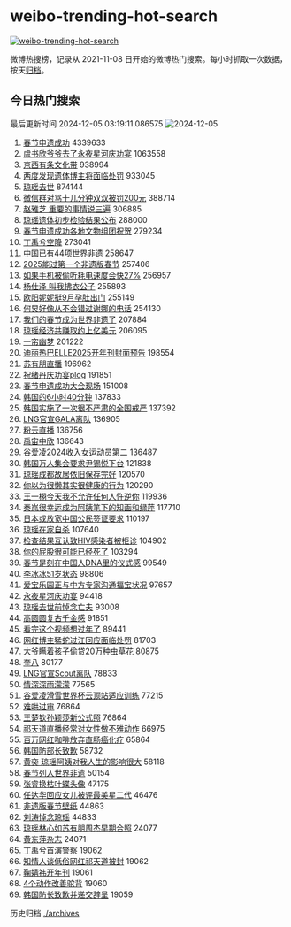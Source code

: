 # weibo-trending-hot-search

[![weibo-trending-hot-search](https://github.com/ameizi/weibo-trending-hot-search/actions/workflows/ci.yml/badge.svg)](https://github.com/ameizi/weibo-trending-hot-search/actions/workflows/ci.yml)

微博热搜榜，记录从 2021-11-08 日开始的微博热门搜索。每小时抓取一次数据，按天[归档](./archives)。

## 今日热门搜索

<!-- BEGIN --> 
最后更新时间 2024-12-05 03:19:11.086575 
![2024-12-05](https://imgs-storage.s3.us-east-005.backblazeb2.com/20241205/2024-12-05.png?versionId=4_z8fbbed132d73df8689c40f13_f110bbd3c68859cd0_d20241204_m191910_c005_v0501003_t0037_u01733339950586) 
1. [春节申遗成功](https://s.weibo.com/weibo?q=%23%E6%98%A5%E8%8A%82%E7%94%B3%E9%81%97%E6%88%90%E5%8A%9F%23&t=31&band_rank=1&Refer=top) 4339633
1. [虞书欣爷爷去了永夜星河庆功宴](https://s.weibo.com/weibo?q=%23%E8%99%9E%E4%B9%A6%E6%AC%A3%E7%88%B7%E7%88%B7%E5%8E%BB%E4%BA%86%E6%B0%B8%E5%A4%9C%E6%98%9F%E6%B2%B3%E5%BA%86%E5%8A%9F%E5%AE%B4%23&t=31&band_rank=2&Refer=top) 1063558
1. [京西有条文化带](https://s.weibo.com/weibo?q=%23%E4%BA%AC%E8%A5%BF%E6%9C%89%E6%9D%A1%E6%96%87%E5%8C%96%E5%B8%A6%23&t=31&band_rank=3&Refer=top) 938994
1. [两度发现遗体博主将面临处罚](https://s.weibo.com/weibo?q=%23%E4%B8%A4%E5%BA%A6%E5%8F%91%E7%8E%B0%E9%81%97%E4%BD%93%E5%8D%9A%E4%B8%BB%E5%B0%86%E9%9D%A2%E4%B8%B4%E5%A4%84%E7%BD%9A%23&t=31&band_rank=4&Refer=top) 933045
1. [琼瑶去世](https://s.weibo.com/weibo?q=%E7%90%BC%E7%91%B6%E5%8E%BB%E4%B8%96&t=31&band_rank=5&Refer=top) 874144
1. [微信群对骂十几分钟双双被罚200元](https://s.weibo.com/weibo?q=%23%E5%BE%AE%E4%BF%A1%E7%BE%A4%E5%AF%B9%E9%AA%82%E5%8D%81%E5%87%A0%E5%88%86%E9%92%9F%E5%8F%8C%E5%8F%8C%E8%A2%AB%E7%BD%9A200%E5%85%83%23&t=31&band_rank=6&Refer=top) 388714
1. [赵雅芝 重要的事情说三遍](https://s.weibo.com/weibo?q=%E8%B5%B5%E9%9B%85%E8%8A%9D%20%E9%87%8D%E8%A6%81%E7%9A%84%E4%BA%8B%E6%83%85%E8%AF%B4%E4%B8%89%E9%81%8D&t=31&band_rank=13&Refer=top) 306885
1. [琼瑶遗体初步检验结果公布](https://s.weibo.com/weibo?q=%23%E7%90%BC%E7%91%B6%E9%81%97%E4%BD%93%E5%88%9D%E6%AD%A5%E6%A3%80%E9%AA%8C%E7%BB%93%E6%9E%9C%E5%85%AC%E5%B8%83%23&t=31&band_rank=7&Refer=top) 288000
1. [春节申遗成功各地文物组团祝贺](https://s.weibo.com/weibo?q=%23%E6%98%A5%E8%8A%82%E7%94%B3%E9%81%97%E6%88%90%E5%8A%9F%E5%90%84%E5%9C%B0%E6%96%87%E7%89%A9%E7%BB%84%E5%9B%A2%E7%A5%9D%E8%B4%BA%23&t=31&band_rank=16&Refer=top) 279234
1. [丁禹兮空降](https://s.weibo.com/weibo?q=%E4%B8%81%E7%A6%B9%E5%85%AE%E7%A9%BA%E9%99%8D&t=31&band_rank=8&Refer=top) 273041
1. [中国已有44项世界非遗](https://s.weibo.com/weibo?q=%23%E4%B8%AD%E5%9B%BD%E5%B7%B2%E6%9C%8944%E9%A1%B9%E4%B8%96%E7%95%8C%E9%9D%9E%E9%81%97%23&t=31&band_rank=15&Refer=top) 258647
1. [2025能过第一个非遗版春节](https://s.weibo.com/weibo?q=%232025%E8%83%BD%E8%BF%87%E7%AC%AC%E4%B8%80%E4%B8%AA%E9%9D%9E%E9%81%97%E7%89%88%E6%98%A5%E8%8A%82%23&t=31&band_rank=9&Refer=top) 257406
1. [如果手机被偷听耗电速度会快27%](https://s.weibo.com/weibo?q=%23%E5%A6%82%E6%9E%9C%E6%89%8B%E6%9C%BA%E8%A2%AB%E5%81%B7%E5%90%AC%E8%80%97%E7%94%B5%E9%80%9F%E5%BA%A6%E4%BC%9A%E5%BF%AB27%25%23&t=31&band_rank=10&Refer=top) 256957
1. [杨仕泽 叫我拂衣公子](https://s.weibo.com/weibo?q=%E6%9D%A8%E4%BB%95%E6%B3%BD%20%E5%8F%AB%E6%88%91%E6%8B%82%E8%A1%A3%E5%85%AC%E5%AD%90&t=31&band_rank=11&Refer=top) 255893
1. [欧阳妮妮挺9月孕肚出门](https://s.weibo.com/weibo?q=%23%E6%AC%A7%E9%98%B3%E5%A6%AE%E5%A6%AE%E6%8C%BA9%E6%9C%88%E5%AD%95%E8%82%9A%E5%87%BA%E9%97%A8%23&t=31&band_rank=12&Refer=top) 255149
1. [何炅好像从不会错过谢娜的电话](https://s.weibo.com/weibo?q=%E4%BD%95%E7%82%85%E5%A5%BD%E5%83%8F%E4%BB%8E%E4%B8%8D%E4%BC%9A%E9%94%99%E8%BF%87%E8%B0%A2%E5%A8%9C%E7%9A%84%E7%94%B5%E8%AF%9D&t=31&band_rank=14&Refer=top) 254130
1. [我们的春节成为世界非遗了](https://s.weibo.com/weibo?q=%23%E6%88%91%E4%BB%AC%E7%9A%84%E6%98%A5%E8%8A%82%E6%88%90%E4%B8%BA%E4%B8%96%E7%95%8C%E9%9D%9E%E9%81%97%E4%BA%86%23&t=31&band_rank=17&Refer=top) 207884
1. [琼瑶经济共赚取约上亿美元](https://s.weibo.com/weibo?q=%23%E7%90%BC%E7%91%B6%E7%BB%8F%E6%B5%8E%E5%85%B1%E8%B5%9A%E5%8F%96%E7%BA%A6%E4%B8%8A%E4%BA%BF%E7%BE%8E%E5%85%83%23&t=31&band_rank=18&Refer=top) 206095
1. [一帘幽梦](https://s.weibo.com/weibo?q=%E4%B8%80%E5%B8%98%E5%B9%BD%E6%A2%A6&t=31&band_rank=19&Refer=top) 201222
1. [迪丽热巴ELLE2025开年刊封面预告](https://s.weibo.com/weibo?q=%23%E8%BF%AA%E4%B8%BD%E7%83%AD%E5%B7%B4ELLE2025%E5%BC%80%E5%B9%B4%E5%88%8A%E5%B0%81%E9%9D%A2%E9%A2%84%E5%91%8A%23&t=31&band_rank=20&Refer=top) 198554
1. [苏有朋直播](https://s.weibo.com/weibo?q=%E8%8B%8F%E6%9C%89%E6%9C%8B%E7%9B%B4%E6%92%AD&t=31&band_rank=21&Refer=top) 196962
1. [祝绪丹庆功宴plog](https://s.weibo.com/weibo?q=%23%E7%A5%9D%E7%BB%AA%E4%B8%B9%E5%BA%86%E5%8A%9F%E5%AE%B4plog%23&t=31&band_rank=22&Refer=top) 191851
1. [春节申遗成功大会现场](https://s.weibo.com/weibo?q=%23%E6%98%A5%E8%8A%82%E7%94%B3%E9%81%97%E6%88%90%E5%8A%9F%E5%A4%A7%E4%BC%9A%E7%8E%B0%E5%9C%BA%23&t=31&band_rank=23&Refer=top) 151008
1. [韩国的6小时40分钟](https://s.weibo.com/weibo?q=%23%E9%9F%A9%E5%9B%BD%E7%9A%846%E5%B0%8F%E6%97%B640%E5%88%86%E9%92%9F%23&t=31&band_rank=18&Refer=top) 137833
1. [韩国实施了一次很不严肃的全国戒严](https://s.weibo.com/weibo?q=%23%E9%9F%A9%E5%9B%BD%E5%AE%9E%E6%96%BD%E4%BA%86%E4%B8%80%E6%AC%A1%E5%BE%88%E4%B8%8D%E4%B8%A5%E8%82%83%E7%9A%84%E5%85%A8%E5%9B%BD%E6%88%92%E4%B8%A5%23&t=31&band_rank=24&Refer=top) 137392
1. [LNG官宣GALA离队](https://s.weibo.com/weibo?q=%23LNG%E5%AE%98%E5%AE%A3GALA%E7%A6%BB%E9%98%9F%23&t=31&band_rank=25&Refer=top) 136905
1. [粉云直播](https://s.weibo.com/weibo?q=%E7%B2%89%E4%BA%91%E7%9B%B4%E6%92%AD&t=31&band_rank=26&Refer=top) 136756
1. [禹宙中欣](https://s.weibo.com/weibo?q=%E7%A6%B9%E5%AE%99%E4%B8%AD%E6%AC%A3&t=31&band_rank=27&Refer=top) 136643
1. [谷爱凌2024收入女运动员第二](https://s.weibo.com/weibo?q=%23%E8%B0%B7%E7%88%B1%E5%87%8C2024%E6%94%B6%E5%85%A5%E5%A5%B3%E8%BF%90%E5%8A%A8%E5%91%98%E7%AC%AC%E4%BA%8C%23&t=31&band_rank=28&Refer=top) 136487
1. [韩国万人集会要求尹锡悦下台](https://s.weibo.com/weibo?q=%23%E9%9F%A9%E5%9B%BD%E4%B8%87%E4%BA%BA%E9%9B%86%E4%BC%9A%E8%A6%81%E6%B1%82%E5%B0%B9%E9%94%A1%E6%82%A6%E4%B8%8B%E5%8F%B0%23&t=31&band_rank=29&Refer=top) 121838
1. [琼瑶成都故居依旧保存完好](https://s.weibo.com/weibo?q=%23%E7%90%BC%E7%91%B6%E6%88%90%E9%83%BD%E6%95%85%E5%B1%85%E4%BE%9D%E6%97%A7%E4%BF%9D%E5%AD%98%E5%AE%8C%E5%A5%BD%23&t=31&band_rank=31&Refer=top) 120570
1. [你以为很懒其实很健康的行为](https://s.weibo.com/weibo?q=%23%E4%BD%A0%E4%BB%A5%E4%B8%BA%E5%BE%88%E6%87%92%E5%85%B6%E5%AE%9E%E5%BE%88%E5%81%A5%E5%BA%B7%E7%9A%84%E8%A1%8C%E4%B8%BA%23&t=31&band_rank=30&Refer=top) 120290
1. [王一栩今天我不允许任何人忤逆你](https://s.weibo.com/weibo?q=%E7%8E%8B%E4%B8%80%E6%A0%A9%E4%BB%8A%E5%A4%A9%E6%88%91%E4%B8%8D%E5%85%81%E8%AE%B8%E4%BB%BB%E4%BD%95%E4%BA%BA%E5%BF%A4%E9%80%86%E4%BD%A0&t=31&band_rank=32&Refer=top) 119936
1. [秦岚很幸运成为阿姨笔下的知画和绿萍](https://s.weibo.com/weibo?q=%E7%A7%A6%E5%B2%9A%E5%BE%88%E5%B9%B8%E8%BF%90%E6%88%90%E4%B8%BA%E9%98%BF%E5%A7%A8%E7%AC%94%E4%B8%8B%E7%9A%84%E7%9F%A5%E7%94%BB%E5%92%8C%E7%BB%BF%E8%90%8D&t=31&band_rank=33&Refer=top) 117710
1. [日本或放宽中国公民签证要求](https://s.weibo.com/weibo?q=%23%E6%97%A5%E6%9C%AC%E6%88%96%E6%94%BE%E5%AE%BD%E4%B8%AD%E5%9B%BD%E5%85%AC%E6%B0%91%E7%AD%BE%E8%AF%81%E8%A6%81%E6%B1%82%23&t=31&band_rank=34&Refer=top) 110197
1. [琼瑶在家自杀](https://s.weibo.com/weibo?q=%23%E7%90%BC%E7%91%B6%E5%9C%A8%E5%AE%B6%E8%87%AA%E6%9D%80%23&t=31&band_rank=35&Refer=top) 107640
1. [检查结果互认致HIV感染者被拒诊](https://s.weibo.com/weibo?q=%23%E6%A3%80%E6%9F%A5%E7%BB%93%E6%9E%9C%E4%BA%92%E8%AE%A4%E8%87%B4HIV%E6%84%9F%E6%9F%93%E8%80%85%E8%A2%AB%E6%8B%92%E8%AF%8A%23&t=31&band_rank=36&Refer=top) 104902
1. [你的屁股很可能已经死了](https://s.weibo.com/weibo?q=%E4%BD%A0%E7%9A%84%E5%B1%81%E8%82%A1%E5%BE%88%E5%8F%AF%E8%83%BD%E5%B7%B2%E7%BB%8F%E6%AD%BB%E4%BA%86&t=31&band_rank=37&Refer=top) 103294
1. [春节是刻在中国人DNA里的仪式感](https://s.weibo.com/weibo?q=%23%E6%98%A5%E8%8A%82%E6%98%AF%E5%88%BB%E5%9C%A8%E4%B8%AD%E5%9B%BD%E4%BA%BADNA%E9%87%8C%E7%9A%84%E4%BB%AA%E5%BC%8F%E6%84%9F%23&t=31&band_rank=38&Refer=top) 99549
1. [李冰冰51岁状态](https://s.weibo.com/weibo?q=%23%E6%9D%8E%E5%86%B0%E5%86%B051%E5%B2%81%E7%8A%B6%E6%80%81%23&t=31&band_rank=39&Refer=top) 98806
1. [爱宝乐园正与中方专家沟通福宝状况](https://s.weibo.com/weibo?q=%23%E7%88%B1%E5%AE%9D%E4%B9%90%E5%9B%AD%E6%AD%A3%E4%B8%8E%E4%B8%AD%E6%96%B9%E4%B8%93%E5%AE%B6%E6%B2%9F%E9%80%9A%E7%A6%8F%E5%AE%9D%E7%8A%B6%E5%86%B5%23&t=31&band_rank=40&Refer=top) 97657
1. [永夜星河庆功宴](https://s.weibo.com/weibo?q=%E6%B0%B8%E5%A4%9C%E6%98%9F%E6%B2%B3%E5%BA%86%E5%8A%9F%E5%AE%B4&t=31&band_rank=41&Refer=top) 94418
1. [琼瑶去世前悼念亡夫](https://s.weibo.com/weibo?q=%23%E7%90%BC%E7%91%B6%E5%8E%BB%E4%B8%96%E5%89%8D%E6%82%BC%E5%BF%B5%E4%BA%A1%E5%A4%AB%23&t=31&band_rank=42&Refer=top) 93008
1. [高圆圆复古千金感](https://s.weibo.com/weibo?q=%E9%AB%98%E5%9C%86%E5%9C%86%E5%A4%8D%E5%8F%A4%E5%8D%83%E9%87%91%E6%84%9F&t=31&band_rank=20&Refer=top) 91851
1. [看完这个视频想过年了](https://s.weibo.com/weibo?q=%23%E7%9C%8B%E5%AE%8C%E8%BF%99%E4%B8%AA%E8%A7%86%E9%A2%91%E6%83%B3%E8%BF%87%E5%B9%B4%E4%BA%86%23&t=31&band_rank=43&Refer=top) 89441
1. [网红博主猛蛇过江回应面临处罚](https://s.weibo.com/weibo?q=%23%E7%BD%91%E7%BA%A2%E5%8D%9A%E4%B8%BB%E7%8C%9B%E8%9B%87%E8%BF%87%E6%B1%9F%E5%9B%9E%E5%BA%94%E9%9D%A2%E4%B8%B4%E5%A4%84%E7%BD%9A%23&t=31&band_rank=44&Refer=top) 81703
1. [大爷瞒着孩子偷贷20万种虫草花](https://s.weibo.com/weibo?q=%23%E5%A4%A7%E7%88%B7%E7%9E%92%E7%9D%80%E5%AD%A9%E5%AD%90%E5%81%B7%E8%B4%B720%E4%B8%87%E7%A7%8D%E8%99%AB%E8%8D%89%E8%8A%B1%23&t=31&band_rank=45&Refer=top) 80875
1. [奎八](https://s.weibo.com/weibo?q=%E5%A5%8E%E5%85%AB&t=31&band_rank=46&Refer=top) 80177
1. [LNG官宣Scout离队](https://s.weibo.com/weibo?q=%23LNG%E5%AE%98%E5%AE%A3Scout%E7%A6%BB%E9%98%9F%23&t=31&band_rank=47&Refer=top) 78833
1. [情深深雨濛濛](https://s.weibo.com/weibo?q=%E6%83%85%E6%B7%B1%E6%B7%B1%E9%9B%A8%E6%BF%9B%E6%BF%9B&t=31&band_rank=48&Refer=top) 77565
1. [谷爱凌滑雪世界杯云顶站适应训练](https://s.weibo.com/weibo?q=%23%E8%B0%B7%E7%88%B1%E5%87%8C%E6%BB%91%E9%9B%AA%E4%B8%96%E7%95%8C%E6%9D%AF%E4%BA%91%E9%A1%B6%E7%AB%99%E9%80%82%E5%BA%94%E8%AE%AD%E7%BB%83%23&t=31&band_rank=25&Refer=top) 77215
1. [难哄过审](https://s.weibo.com/weibo?q=%23%E9%9A%BE%E5%93%84%E8%BF%87%E5%AE%A1%23&t=31&band_rank=49&Refer=top) 76864
1. [王楚钦孙颖莎新公式照](https://s.weibo.com/weibo?q=%23%E7%8E%8B%E6%A5%9A%E9%92%A6%E5%AD%99%E9%A2%96%E8%8E%8E%E6%96%B0%E5%85%AC%E5%BC%8F%E7%85%A7%23&t=31&band_rank=50&Refer=top) 76864
1. [祁天道直播经常对女性做不雅动作](https://s.weibo.com/weibo?q=%23%E7%A5%81%E5%A4%A9%E9%81%93%E7%9B%B4%E6%92%AD%E7%BB%8F%E5%B8%B8%E5%AF%B9%E5%A5%B3%E6%80%A7%E5%81%9A%E4%B8%8D%E9%9B%85%E5%8A%A8%E4%BD%9C%23&t=31&band_rank=28&Refer=top) 66975
1. [百万网红咖啡放弃直肠癌化疗](https://s.weibo.com/weibo?q=%23%E7%99%BE%E4%B8%87%E7%BD%91%E7%BA%A2%E5%92%96%E5%95%A1%E6%94%BE%E5%BC%83%E7%9B%B4%E8%82%A0%E7%99%8C%E5%8C%96%E7%96%97%23&t=31&band_rank=29&Refer=top) 65864
1. [韩国防部长致歉](https://s.weibo.com/weibo?q=%23%E9%9F%A9%E5%9B%BD%E9%98%B2%E9%83%A8%E9%95%BF%E8%87%B4%E6%AD%89%23&t=31&band_rank=20&Refer=top) 58732
1. [黄奕 琼瑶阿姨对我人生的影响很大](https://s.weibo.com/weibo?q=%E9%BB%84%E5%A5%95%20%E7%90%BC%E7%91%B6%E9%98%BF%E5%A7%A8%E5%AF%B9%E6%88%91%E4%BA%BA%E7%94%9F%E7%9A%84%E5%BD%B1%E5%93%8D%E5%BE%88%E5%A4%A7&t=31&band_rank=32&Refer=top) 58118
1. [春节列入世界非遗](https://s.weibo.com/weibo?q=%23%E6%98%A5%E8%8A%82%E5%88%97%E5%85%A5%E4%B8%96%E7%95%8C%E9%9D%9E%E9%81%97%23&t=31&band_rank=38&Refer=top) 50154
1. [张睿换枯叶蝶头像](https://s.weibo.com/weibo?q=%23%E5%BC%A0%E7%9D%BF%E6%8D%A2%E6%9E%AF%E5%8F%B6%E8%9D%B6%E5%A4%B4%E5%83%8F%23&t=31&band_rank=43&Refer=top) 47175
1. [任达华回应女儿被评最美星二代](https://s.weibo.com/weibo?q=%23%E4%BB%BB%E8%BE%BE%E5%8D%8E%E5%9B%9E%E5%BA%94%E5%A5%B3%E5%84%BF%E8%A2%AB%E8%AF%84%E6%9C%80%E7%BE%8E%E6%98%9F%E4%BA%8C%E4%BB%A3%23&t=31&band_rank=19&Refer=top) 46476
1. [非遗版春节壁纸](https://s.weibo.com/weibo?q=%23%E9%9D%9E%E9%81%97%E7%89%88%E6%98%A5%E8%8A%82%E5%A3%81%E7%BA%B8%23&t=31&band_rank=47&Refer=top) 44863
1. [刘涛悼念琼瑶](https://s.weibo.com/weibo?q=%23%E5%88%98%E6%B6%9B%E6%82%BC%E5%BF%B5%E7%90%BC%E7%91%B6%23&t=31&band_rank=50&Refer=top) 44833
1. [琼瑶林心如苏有朋周杰早期合照](https://s.weibo.com/weibo?q=%23%E7%90%BC%E7%91%B6%E6%9E%97%E5%BF%83%E5%A6%82%E8%8B%8F%E6%9C%89%E6%9C%8B%E5%91%A8%E6%9D%B0%E6%97%A9%E6%9C%9F%E5%90%88%E7%85%A7%23&t=31&band_rank=43&Refer=top) 24077
1. [黄东萍杂志](https://s.weibo.com/weibo?q=%E9%BB%84%E4%B8%9C%E8%90%8D%E6%9D%82%E5%BF%97&t=31&band_rank=46&Refer=top) 24071
1. [丁禹兮首演警察](https://s.weibo.com/weibo?q=%E4%B8%81%E7%A6%B9%E5%85%AE%E9%A6%96%E6%BC%94%E8%AD%A6%E5%AF%9F&t=31&band_rank=41&Refer=top) 19062
1. [知情人谈低俗网红祁天道被封](https://s.weibo.com/weibo?q=%23%E7%9F%A5%E6%83%85%E4%BA%BA%E8%B0%88%E4%BD%8E%E4%BF%97%E7%BD%91%E7%BA%A2%E7%A5%81%E5%A4%A9%E9%81%93%E8%A2%AB%E5%B0%81%23&t=31&band_rank=42&Refer=top) 19062
1. [鞠婧祎开年刊](https://s.weibo.com/weibo?q=%23%E9%9E%A0%E5%A9%A7%E7%A5%8E%E5%BC%80%E5%B9%B4%E5%88%8A%23&t=31&band_rank=44&Refer=top) 19061
1. [4个动作改善驼背](https://s.weibo.com/weibo?q=%234%E4%B8%AA%E5%8A%A8%E4%BD%9C%E6%94%B9%E5%96%84%E9%A9%BC%E8%83%8C%23&t=31&band_rank=45&Refer=top) 19060
1. [韩国防长致歉并递交辞呈](https://s.weibo.com/weibo?q=%23%E9%9F%A9%E5%9B%BD%E9%98%B2%E9%95%BF%E8%87%B4%E6%AD%89%E5%B9%B6%E9%80%92%E4%BA%A4%E8%BE%9E%E5%91%88%23&t=31&band_rank=49&Refer=top) 19059
<!-- END -->

历史归档 [./archives](./archives)

